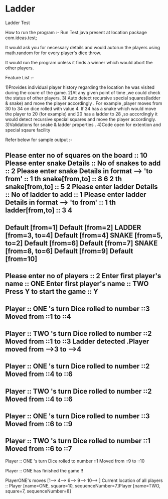 # Ladder
Ladder Test

How to run the program :-
Run Test.java present at location package com.ideas.test;

It would ask you for necessary details and would autorun the players using math.random for  for every player's dice throw.

It would run the program unless it finds a winner which would abort the other players.

Feature List :-

1)Provides individual player history regarding the location he was visited during the coure of the game.
2)At any given point of time ,we could check the status of other players.
3) Auto detect recursive special squares(ladder & snake) and move the player accordingly .
For example ,player moves from 30 to 34 on dice rolled with value 4. If 34 has a snake which would move the player to
20 (for example) and 20 has a ladder to 28 ,so accordingly it would detect recursive special squares and move the player accordingly.
3)Validations for snake & ladder properties .
4)Code open for extention and special sqaure facility 


Refer below for sample output :-

Please enter no of squares on the board ::
10
Please enter snake Details ::
No of snakes to add ::
2
Please enter snake Details in format --> 'to from' ::
1 th snake[from,to] ::
8 6
2 th snake[from,to] ::
5 2
Please enter ladder Details ::
No of ladder to add ::
1
Please enter ladder Details in format --> 'to from' ::
1 th ladder[from,to] ::
3 4
--------------------
Default [from=1]
Default [from=2]
LADDER  [from=3, to=4]
Default [from=4]
SNAKE   [from=5, to=2]
Default [from=6]
Default [from=7]
SNAKE   [from=8, to=6]
Default [from=9]
Default [from=10]
--------------------
Please enter no of players  ::
2
Enter first player's name ::
ONE
Enter first player's name ::
TWO
Press Y to start the game ::
Y
--------------------------------------
Player :: ONE 's turn
Dice rolled to number ::3
Moved from ::1 to ::4
--------------------------------------
Player :: TWO 's turn
Dice rolled to number ::2
Moved from ::1 to ::3
Ladder detected .Player moved from -->3 to -->4
--------------------------------------
Player :: ONE 's turn
Dice rolled to number ::2
Moved from ::4 to ::6
--------------------------------------
Player :: TWO 's turn
Dice rolled to number ::2
Moved from ::4 to ::6
--------------------------------------
Player :: ONE 's turn
Dice rolled to number ::3
Moved from ::6 to ::9
--------------------------------------
Player :: TWO 's turn
Dice rolled to number ::1
Moved from ::6 to ::7
--------------------------------------
Player :: ONE 's turn
Dice rolled to number ::1
Moved from ::9 to ::10

Player :: ONE has finished the game !!

PlayerONE's moves [1--> 4--> 6--> 9--> 10-->  ]
Current location of all players ::
Player [name=ONE, square=10, sequenceNumber=7]Player [name=TWO, square=7, sequenceNumber=8]


